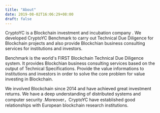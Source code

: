 ```yaml
---
title: "About"
date: 2019-08-02T16:06:29+08:00
draft: false
---
```


CryptoYC is a Blockchain investment and incubation company . We developed CryptoYC Benchmark to carry out Technical Due Diligence for Blockchain projects and also provide Blockchian business consulting services for institutions and investors.

Benchmark is the world's FIRST Blockchain Technical Due Diligence system. It provides Blockchian business consulting services based on the output of Technical Specifications. Provide the value informations to institutions and investors in order to solve the core problem for value investing in Blockchain.

We involved Blockchain since 2014 and have achieved great investment returns.  We have a deep understanding of distributed systems and computer security .Moreover，CryptoYC have established good relationships with European blockchain research institutions.